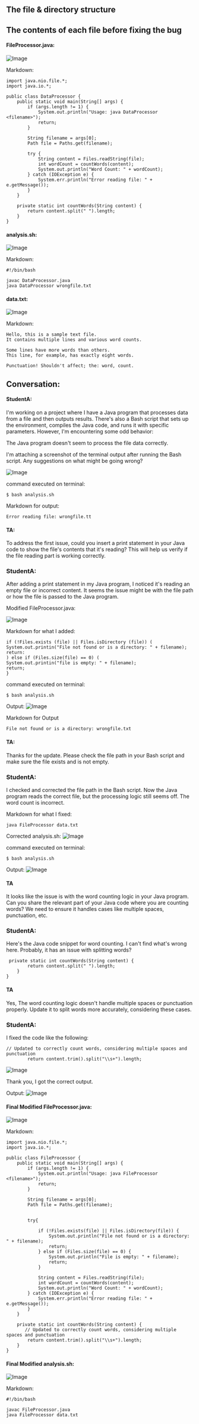 ## The file & directory structure

## The contents of each file before fixing the bug

#### FileProcessor.java:

![Image](original_FileProcessor.png)

Markdown:
```
import java.nio.file.*;
import java.io.*;

public class DataProcessor {
    public static void main(String[] args) {
        if (args.length != 1) {
            System.out.println("Usage: java DataProcessor <filename>");
            return;
        }

        String filename = args[0];
        Path file = Paths.get(filename);

        try {
            String content = Files.readString(file);
            int wordCount = countWords(content);
            System.out.println("Word Count: " + wordCount);
        } catch (IOException e) {
            System.err.println("Error reading file: " + e.getMessage());
        }
    }

    private static int countWords(String content) {
        return content.split(" ").length;
    }
}

```

#### analysis.sh:
![Image](original_analysis.png)

Markdown:
```
#!/bin/bash

javac DataProcessor.java
java DataProcessor wrongfile.txt

```
#### data.txt:

![Image](original_data.png)

Markdown:
```
Hello, this is a sample text file. 
It contains multiple lines and various word counts.

Some lines have more words than others.
This line, for example, has exactly eight words.

Punctuation! Shouldn't affect; the: word, count.

```

## Conversation:

#### StudentA:
I'm working on a project where I have a Java program that processes data from a file and then outputs results. There's also a Bash script that sets up the environment, compiles the Java code, and runs it with specific parameters. However, I'm encountering some odd behavior:

The Java program doesn't seem to process the file data correctly.

I'm attaching a screenshot of the terminal output after running the Bash script.
Any suggestions on what might be going wrong?

![Image](bash_output1.png)

command executed on terminal:
```
$ bash analysis.sh
```

Markdown for output:
```
Error reading file: wrongfile.tt
```
#### TA:
To address the first issue, could you insert a print statement in your Java code to show the file's contents that it's reading? This will help us verify if the file reading part is working correctly.

### StudentA:
After adding a print statement in my Java program, I noticed it's reading an empty file or incorrect content. It seems the issue might be with the file path or how the file is passed to the Java program.

Modified FileProcessor.java:

![Image](modifiedFile_First.png)

Markdown for what I added:
```
if (!Files.exists (file) || Files.isDirectory (file)) (
System.out.printin("File not found or is a directory: " + filename);
return:
) else if (Files.size(file) == 0) (
System.out.printin("file is empty: " + filename);
return;
}

```

command executed on terminal:
```
$ bash analysis.sh
```
Output:
![Image](First_student.png)

Markdown for Output
```
File not found or is a directory: wrongfile.txt
```
#### TA:
Thanks for the update. Please check the file path in your Bash script and make sure the file exists and is not empty.

### StudentA:
I checked and corrected the file path in the Bash script. Now the Java program reads the correct file, but the processing logic still seems off. The word count is incorrect.

Markdown for what I fixed:
```
java FileProcessor data.txt
```

Corrected analysis.sh:
![Image](second_analysis.png)

command executed on terminal:
```
$ bash analysis.sh

```

Output:
![Image](wordcount_output.png)


#### TA
It looks like the issue is with the word counting logic in your Java program. Can you share the relevant part of your Java code where you are counting words? We need to ensure it handles cases like multiple spaces, punctuation, etc.

### StudentA:
Here's the Java code snippet for word counting. I can't find what's wrong here. Probably, it has an issue with splitting words?
```
 private static int countWords(String content) {
        return content.split(" ").length;
    }
}
```
#### TA
Yes, The word counting logic doesn't handle multiple spaces or punctuation properly. Update it to split words more accurately, considering these cases.

### StudentA:
I fixed the code like the following:
```
// Updated to correctly count words, considering multiple spaces and punctuation
        return content.trim().split("\\s+").length;
```
![Image](fixedwordcount.png)

Thank you, I got the correct output.

Output:
![Image](wordcount_fixedoutput.png)

#### Final Modified FileProcessor.java:


![Image](finalmodifiedFile.png)

Markdown:
```
import java.nio.file.*;
import java.io.*;

public class FileProcessor {
    public static void main(String[] args) {
        if (args.length != 1) {
            System.out.println("Usage: java FileProcessor <filename>");
            return;
        }
        
        String filename = args[0];
        Path file = Paths.get(filename);


        try{

            if (!Files.exists(file) || Files.isDirectory(file)) {
                System.out.println("File not found or is a directory: " + filename);
                return;
            } else if (Files.size(file) == 0) {
                System.out.println("File is empty: " + filename);
                return;
            }

            String content = Files.readString(file);
            int wordCount = countWords(content);
            System.out.println("Word Count: " + wordCount);
        } catch (IOException e) {
            System.err.println("Error reading file: " + e.getMessage());
        }
    }

    private static int countWords(String content) {
       // Updated to correctly count words, considering multiple spaces and punctuation
        return content.trim().split("\\s+").length;
    }
}
```

#### Final Modified analysis.sh:

![Image](finalmodifiedbash.png)

Markdown:
```
#!/bin/bash

javac FileProcessor.java
java FileProcessor data.txt
```
